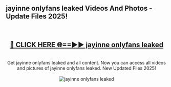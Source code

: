 <h2>jayinne onlyfans leaked Videos And Photos - Update Files 2025!</h2>
<br>
<div align="center">
<h2><a href="https://top-ai-tools.click/QrbHav" rel="nofollow">🔴 CLICK HERE 🌐==►► jayinne onlyfans leaked</a></h2>
<br>
Get jayinne onlyfans leaked and all content. Now you can access all videos and pictures of jayinne onlyfans leaked. New Updated Files 2025!
<br>
<br>
<a href="https://top-ai-tools.click/QrbHav" rel="nofollow" data-target="animated-image.originalLink"><img src="https://i.ibb.co.com/WyWwxjT/player-gif2.gif" alt="jayinne onlyfans leaked" style="max-width: 100%; display: inline-block;" data-target="animated-image.originalImage"></a>
</div>
<br>